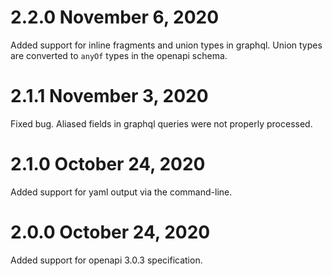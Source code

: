 # 2.2.0 November 6, 2020

Added support for inline fragments and union types in graphql. Union types are
converted to `anyOf` types in the openapi schema.

# 2.1.1 November 3, 2020

Fixed bug. Aliased fields in graphql queries were not properly processed.

# 2.1.0 October 24, 2020

Added support for yaml output via the command-line.

# 2.0.0 October 24, 2020

Added support for openapi 3.0.3 specification.

